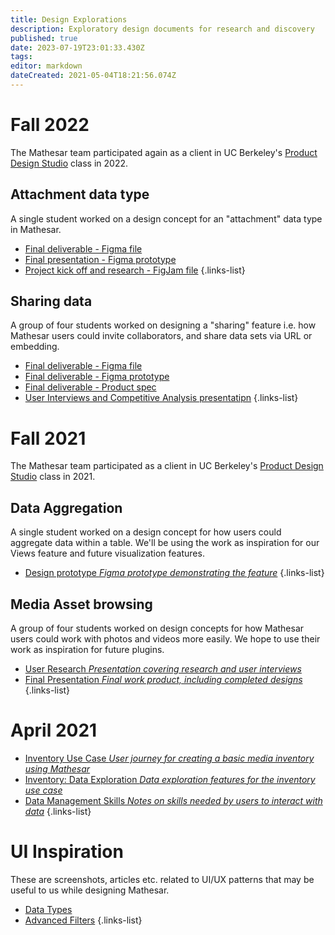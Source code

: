 ```yaml
---
title: Design Explorations
description: Exploratory design documents for research and discovery
published: true
date: 2023-07-19T23:01:33.430Z
tags: 
editor: markdown
dateCreated: 2021-05-04T18:21:56.074Z
---
```


# Fall 2022
The Mathesar team participated again as a client in UC Berkeley's [Product Design Studio](https://www.ischool.berkeley.edu/courses/info/290/pds) class in 2022.

## Attachment data type
A single student worked on a design concept for an "attachment" data type in Mathesar.

- [Final deliverable - Figma file](https://www.figma.com/file/MW6UQLmekJUQ5fV1LrNbXH/Mathesar---Attachment?node-id=0%3A1)
- [Final presentation - Figma prototype](https://www.figma.com/proto/6qIIIfaaAbguxoYnCMbA8V/PDS%3A-Mathesar_Solo-presentation?node-id=1%3A80&scaling=contain&page-id=0%3A1&starting-point-node-id=1%3A80)
- [Project kick off and research - FigJam file](https://www.figma.com/file/T20ZNFnGVjImXNdhQFx6cm/Mathesar---Data-Attachment?node-id=0%3A1&t=0gnp1vBt3Q7LbmYM-0)
{.links-list}

## Sharing data
A group of four students worked on designing a "sharing" feature i.e. how Mathesar users could invite collaborators, and share data sets via URL or embedding.

- [Final deliverable - Figma file](https://www.figma.com/file/LaL2nXhmKV4s3E60nkAn7P/Share-Feature?node-id=236%3A24477) 
- [Final deliverable - Figma prototype](https://www.figma.com/proto/LaL2nXhmKV4s3E60nkAn7P/Share-Feature?node-id=236%3A24477&scaling=min-zoom&page-id=236%3A24477&starting-point-node-id=236%3A25507&show-proto-sidebar=1) 
- [Final deliverable - Product spec](https://docs.google.com/document/d/1doB34Fh_tMp5PvfCWCRqT5Jn7AXj_uxXukqlTPCMDxc/)
- [User Interviews and Competitive Analysis presentatipn](https://docs.google.com/presentation/d/1HQZRmcktwMD8hdYOvkfk0wZxFwF75ZOiTHCNs19ft84/) 
{.links-list}

# Fall 2021

The Mathesar team participated as a client in UC Berkeley's [Product Design Studio](https://www.ischool.berkeley.edu/courses/info/290/pds) class in 2021.

## Data Aggregation
A single student worked on a design concept for how users could aggregate data within a table. We'll be using the work as inspiration for our Views feature and future visualization features.

- [Design prototype *Figma prototype demonstrating the feature*](https://www.figma.com/proto/7M8TejfRMrZmxU9yQXDDzS/MATHESAR-2?page-id=0%3A1&node-id=62%3A10285&viewport=241%2C48%2C0.41&scaling=scale-down-width&starting-point-node-id=62%3A10285)
{.links-list}

## Media Asset browsing
A group of four students worked on design concepts for how Mathesar users could work with photos and videos more easily. We hope to use their work as inspiration for future plugins.

- [User Research *Presentation covering research and user interviews*](https://docs.google.com/presentation/d/1g8cgNmavxpik891B_CXAcxFpWeMpc2BH/edit?usp=sharing&ouid=110253414265591589278&rtpof=true&sd=true)
- [Final Presentation *Final work product, including completed designs*](https://docs.google.com/presentation/d/1niviyUEJINRQsOgSRfM65H8YuyYLtLLs/edit?usp=sharing&ouid=110253414265591589278&rtpof=true&sd=true)
{.links-list}

# April 2021
- [Inventory Use Case *User journey for creating a basic media inventory using Mathesar*](/design/exploration/use-cases/inventory-use-case)
- [Inventory: Data Exploration *Data exploration features for the inventory use case*](/design/exploration/inventory-data-exploration)
- [Data Management Skills *Notes on skills needed by users to interact with data*](/design/exploration/data-management-skills)
{.links-list}

# UI Inspiration
These are screenshots, articles etc. related to UI/UX patterns that may be useful to us while designing Mathesar.

- [Data Types](/design/exploration/data-types)
- [Advanced Filters](/design/exploration/filters)
{.links-list}